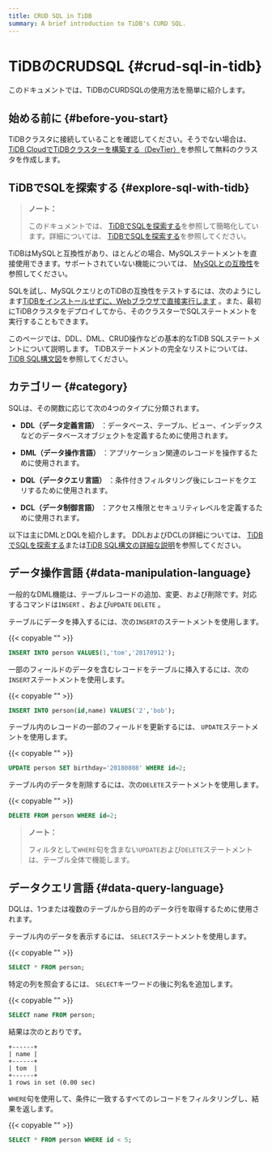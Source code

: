 ```yaml
---
title: CRUD SQL in TiDB
summary: A brief introduction to TiDB's CURD SQL.
---
```


# TiDBのCRUDSQL {#crud-sql-in-tidb}

このドキュメントでは、TiDBのCURDSQLの使用方法を簡単に紹介します。

## 始める前に {#before-you-start}

TiDBクラスタに接続していることを確認してください。そうでない場合は、 [TiDB CloudでTiDBクラスターを構築する（DevTier）](/develop/dev-guide-build-cluster-in-cloud.md#step-1-create-a-free-cluster)を参照して無料のクラスタを作成します。

## TiDBでSQLを探索する {#explore-sql-with-tidb}

> **ノート：**
>
> このドキュメントでは、 [TiDBでSQLを探索する](/basic-sql-operations.md)を参照して簡略化しています。詳細については、 [TiDBでSQLを探索する](/basic-sql-operations.md)を参照してください。

TiDBはMySQLと互換性があり、ほとんどの場合、MySQLステートメントを直接使用できます。サポートされていない機能については、 [MySQLとの互換性](/mysql-compatibility.md#unsupported-features)を参照してください。

SQLを試し、MySQLクエリとのTiDBの互換性をテストするには、次のようにします[TiDBをインストールせずに、Webブラウザで直接実行します](https://tour.tidb.io/) 。また、最初にTiDBクラスタをデプロイしてから、そのクラスターでSQLステートメントを実行することもできます。

このページでは、DDL、DML、CRUD操作などの基本的なTiDB SQLステートメントについて説明します。 TiDBステートメントの完全なリストについては、 [TiDB SQL構文図](https://pingcap.github.io/sqlgram/)を参照してください。

## カテゴリー {#category}

SQLは、その関数に応じて次の4つのタイプに分類されます。

-   **DDL（データ定義言語）** ：データベース、テーブル、ビュー、インデックスなどのデータベースオブジェクトを定義するために使用されます。

-   **DML（データ操作言語）** ：アプリケーション関連のレコードを操作するために使用されます。

-   **DQL（データクエリ言語）** ：条件付きフィルタリング後にレコードをクエリするために使用されます。

-   **DCL（データ制御言語）** ：アクセス権限とセキュリティレベルを定義するために使用されます。

以下は主にDMLとDQLを紹介します。 DDLおよびDCLの詳細については、 [TiDBでSQLを探索する](/basic-sql-operations.md)または[TiDB SQL構文の詳細な説明](https://pingcap.github.io/sqlgram/)を参照してください。

## データ操作言語 {#data-manipulation-language}

一般的なDML機能は、テーブルレコードの追加、変更、および削除です。対応するコマンドは`INSERT` 、および`UPDATE` `DELETE` 。

テーブルにデータを挿入するには、次の`INSERT`のステートメントを使用します。

{{< copyable "" >}}

```sql
INSERT INTO person VALUES(1,'tom','20170912');
```

一部のフィールドのデータを含むレコードをテーブルに挿入するには、次の`INSERT`ステートメントを使用します。

{{< copyable "" >}}

```sql
INSERT INTO person(id,name) VALUES('2','bob');
```

テーブル内のレコードの一部のフィールドを更新するには、 `UPDATE`ステートメントを使用します。

{{< copyable "" >}}

```sql
UPDATE person SET birthday='20180808' WHERE id=2;
```

テーブル内のデータを削除するには、次の`DELETE`ステートメントを使用します。

{{< copyable "" >}}

```sql
DELETE FROM person WHERE id=2;
```

> **ノート：**
>
> フィルタとして`WHERE`句を含まない`UPDATE`および`DELETE`ステートメントは、テーブル全体で機能します。

## データクエリ言語 {#data-query-language}

DQLは、1つまたは複数のテーブルから目的のデータ行を取得するために使用されます。

テーブル内のデータを表示するには、 `SELECT`ステートメントを使用します。

{{< copyable "" >}}

```sql
SELECT * FROM person;
```

特定の列を照会するには、 `SELECT`キーワードの後に列名を追加します。

{{< copyable "" >}}

```sql
SELECT name FROM person;
```

結果は次のとおりです。

```
+------+
| name |
+------+
| tom  |
+------+
1 rows in set (0.00 sec)
```

`WHERE`句を使用して、条件に一致するすべてのレコードをフィルタリングし、結果を返します。

{{< copyable "" >}}

```sql
SELECT * FROM person WHERE id < 5;
```
